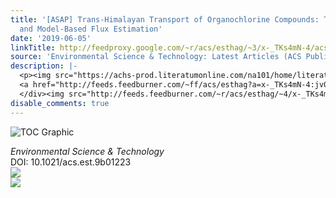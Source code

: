 ```yaml
---
title: '[ASAP] Trans-Himalayan Transport of Organochlorine Compounds: Three-Year Observations
  and Model-Based Flux Estimation'
date: '2019-06-05'
linkTitle: http://feedproxy.google.com/~r/acs/esthag/~3/x-_TKs4mN-4/acs.est.9b01223
source: 'Environmental Science & Technology: Latest Articles (ACS Publications)'
description: |-
  <p><img src="https://achs-prod.literatumonline.com/na101/home/literatum/publisher/achs/journals/content/esthag/0/esthag.ahead-of-print/acs.est.9b01223/20190605/images/medium/es-2019-01223q_0006.gif" alt="TOC Graphic"/></p><div><cite>Environmental Science & Technology</cite></div><div>DOI: 10.1021/acs.est.9b01223</div><div class="feedflare">
  <a href="http://feeds.feedburner.com/~ff/acs/esthag?a=x-_TKs4mN-4:jv0ivRIIhlM:yIl2AUoC8zA"><img src="http://feeds.feedburner.com/~ff/acs/esthag?d=yIl2AUoC8zA" border="0"></img></a>
  </div><img src="http://feeds.feedburner.com/~r/acs/esthag/~4/x-_TKs4mN-4" ...
disable_comments: true
---
```

<p><img src="https://achs-prod.literatumonline.com/na101/home/literatum/publisher/achs/journals/content/esthag/0/esthag.ahead-of-print/acs.est.9b01223/20190605/images/medium/es-2019-01223q_0006.gif" alt="TOC Graphic"/></p><div><cite>Environmental Science & Technology</cite></div><div>DOI: 10.1021/acs.est.9b01223</div><div class="feedflare">
<a href="http://feeds.feedburner.com/~ff/acs/esthag?a=x-_TKs4mN-4:jv0ivRIIhlM:yIl2AUoC8zA"><img src="http://feeds.feedburner.com/~ff/acs/esthag?d=yIl2AUoC8zA" border="0"></img></a>
</div><img src="http://feeds.feedburner.com/~r/acs/esthag/~4/x-_TKs4mN-4" ...